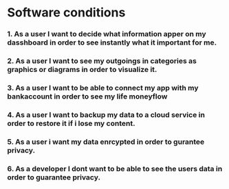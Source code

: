 # Software conditions

### 1. As a user I want to decide what information apper on my dasshboard in order to see instantly what it important for me.
### 2. As a user I want to see my outgoings in categories as graphics or diagrams in order to visualize it. 
### 3. As a user I want to be able to connect my app with my bankaccount in order to see my life moneyflow
### 4. As a user I want to backup my data to a cloud service in order to restore it if i lose my content.
### 5. As a user i want my data enrcypted in order to gurantee privacy.
### 6. As a developer I dont want to be able to see the users data in order to guarantee privacy.
